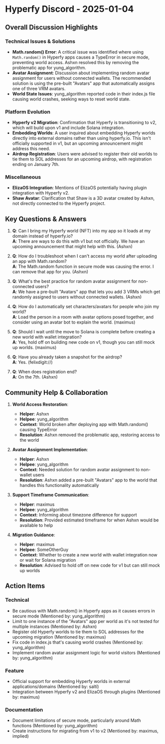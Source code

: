 # Hyperfy Discord - 2025-01-04

## Overall Discussion Highlights

### Technical Issues & Solutions
- **Math.random() Error**: A critical issue was identified where using `Math.random()` in Hyperfy apps causes a TypeError in secure mode, preventing world access. Ashxn resolved this by removing the problematic app for yung_algorithm.
- **Avatar Assignment**: Discussion about implementing random avatar assignment for users without connected wallets. The recommended solution is using the pre-built "Avatars" app that automatically assigns one of three VRM avatars.
- **World State Issues**: yung_algorithm reported code in their index.js file causing world crashes, seeking ways to reset world state.

### Platform Evolution
- **Hyperfy v2 Migration**: Confirmation that Hyperfy is transitioning to v2, which will build upon v1 and include Solana integration.
- **Embedding Worlds**: A user inquired about embedding Hyperfy worlds directly into external domains rather than using hyperfy.io. This isn't officially supported in v1, but an upcoming announcement might address this need.
- **Airdrop Registration**: Users were advised to register their old worlds to tie them to SOL addresses for an upcoming airdrop, with registration ending on January 7th.

### Miscellaneous
- **ElizaOS Integration**: Mentions of ElizaOS potentially having plugin integration with Hyperfy v2.
- **Shaw Avatar**: Clarification that Shaw is a 3D avatar created by Ashxn, not directly connected to the Hyperfy project.

## Key Questions & Answers

1. **Q**: Can I bring my Hyperfy world (NFT) into my app so it loads at my domain instead of hyperfy.io?  
   **A**: There are ways to do this with v1 but not officially. We have an upcoming announcement that might help with this. (Ashxn)

2. **Q**: How do I troubleshoot when I can't access my world after uploading an app with Math.random?  
   **A**: The Math.random function in secure mode was causing the error. I can remove that app for you. (Ashxn)

3. **Q**: What's the best practice for random avatar assignment for non-connected users?  
   **A**: We have a pre-built "Avatars" app that lets you add 3 VRMs which get randomly assigned to users without connected wallets. (Ashxn)

4. **Q**: How do I automatically set characters/avatars for people who join my world?  
   **A**: Load the person in a room with avatar options posed together, and consider using an avatar bot to explain the world. (maximus)

5. **Q**: Should I wait until the move to Solana is complete before creating a new world with wallet integration?  
   **A**: Yes, hold off on building new code on v1, though you can still mock up worlds. (maximus)

6. **Q**: Have you already taken a snapshot for the airdrop?  
   **A**: Yes. (felixdigit://)

7. **Q**: When does registration end?  
   **A**: On the 7th. (Ashxn)

## Community Help & Collaboration

1. **World Access Restoration**:
   - **Helper**: Ashxn
   - **Helpee**: yung_algorithm
   - **Context**: World broken after deploying app with Math.random() causing TypeError
   - **Resolution**: Ashxn removed the problematic app, restoring access to the world

2. **Avatar Assignment Implementation**:
   - **Helper**: Ashxn
   - **Helpee**: yung_algorithm
   - **Context**: Needed solution for random avatar assignment to non-wallet users
   - **Resolution**: Ashxn added a pre-built "Avatars" app to the world that handles this functionality automatically

3. **Support Timeframe Communication**:
   - **Helper**: maximus
   - **Helpee**: yung_algorithm
   - **Context**: Informing about timezone difference for support
   - **Resolution**: Provided estimated timeframe for when Ashxn would be available to help

4. **Migration Guidance**:
   - **Helper**: maximus
   - **Helpee**: SomeOtherGuy
   - **Context**: Whether to create a new world with wallet integration now or wait for Solana migration
   - **Resolution**: Advised to hold off on new code for v1 but can still mock up worlds

## Action Items

### Technical
- Be cautious with Math.random() in Hyperfy apps as it causes errors in secure mode (Mentioned by: yung_algorithm)
- Limit to one instance of the "Avatars" app per world as it's not tested for multiple instances (Mentioned by: Ashxn)
- Register old Hyperfy worlds to tie them to SOL addresses for the upcoming migration (Mentioned by: maximus)
- Fix code in index.js that's causing world crashes (Mentioned by: yung_algorithm)
- Implement random avatar assignment logic for world visitors (Mentioned by: yung_algorithm)

### Feature
- Official support for embedding Hyperfy worlds in external applications/domains (Mentioned by: saltï)
- Integration between Hyperfy v2 and ElizaOS through plugins (Mentioned by: maximus)

### Documentation
- Document limitations of secure mode, particularly around Math functions (Mentioned by: yung_algorithm)
- Create instructions for migrating from v1 to v2 (Mentioned by: maximus, implied)